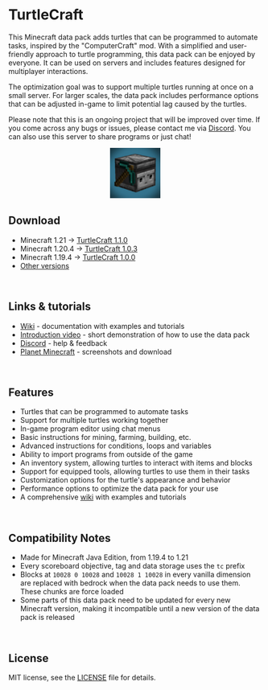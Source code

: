 
# TurtleCraft

This Minecraft data pack adds turtles that can be programmed to automate tasks, inspired by the "ComputerCraft" mod. With a simplified and user-friendly approach to turtle programming, this data pack can be enjoyed by everyone. It can be used on servers and includes features designed for multiplayer interactions.

The optimization goal was to support multiple turtles running at once on a small server. For larger scales, the data pack includes performance options that can be adjusted in-game to limit potential lag caused by the turtles.

Please note that this is an ongoing project that will be improved over time. If you come across any bugs or issues, please contact me via [Discord](https://discord.gg/QAtc7ZgPxS). You can also use this server to share programs or just chat!



<p align="center">
  <img src="pack.png" width="100" title="This is a turtle">
</p>


## Download
- Minecraft 1.21 → [TurtleCraft 1.1.0](https://github.com/Ivaynn/TurtleCraft/releases/tag/v1.1.0)
- Minecraft 1.20.4 → [TurtleCraft 1.0.3](https://github.com/Ivaynn/TurtleCraft/releases/tag/v1.0.3)
- Minecraft 1.19.4 → [TurtleCraft 1.0.0](https://github.com/Ivaynn/TurtleCraft/releases/tag/v1.0)
- [Other versions](https://github.com/Ivaynn/TurtleCraft/releases)


<br>

## Links & tutorials
- [Wiki](https://github.com/Ivaynn/TurtleCraft/wiki) - documentation with examples and tutorials
- [Introduction video](https://youtu.be/b-ld-X8mnps) - short demonstration of how to use the data pack
- [Discord](https://discord.gg/QAtc7ZgPxS) - help & feedback
- [Planet Minecraft](https://www.planetminecraft.com/data-pack/turtlecraft-programmable-turtles/) - screenshots and download


<br>

## Features

- Turtles that can be programmed to automate tasks
- Support for multiple turtles working together
- In-game program editor using chat menus
- Basic instructions for mining, farming, building, etc.
- Advanced instructions for conditions, loops and variables
- Ability to import programs from outside of the game
- An inventory system, allowing turtles to interact with items and blocks
- Support for equipped tools, allowing turtles to use them in their tasks
- Customization options for the turtle's appearance and behavior
- Performance options to optimize the data pack for your use
- A comprehensive [wiki](https://github.com/Ivaynn/TurtleCraft/wiki) with examples and tutorials



<br>

## Compatibility Notes

- Made for Minecraft Java Edition, from 1.19.4 to 1.21
- Every scoreboard objective, tag and data storage uses the `tc` prefix
- Blocks at `10028 0 10028` and `10028 1 10028` in every vanilla dimension are replaced with bedrock when the data pack needs to use them. These chunks are force loaded
- Some parts of this data pack need to be updated for every new Minecraft version, making it incompatible until a new version of the data pack is released



<br>

## License

MIT license, see the [LICENSE](LICENSE) file for details.

